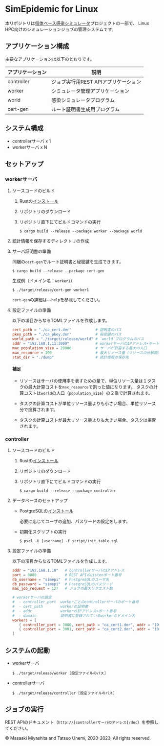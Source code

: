 # SimEpidemic for Linux

本リポジトリは[個体ベース感染シミュレータ](http://www.intlab.soka.ac.jp/~unemi/SimEpidemic1/info/)プロジェクトの一部で、
Linux HPC向けのシミュレーションジョブの管理システムです。

## アプリケーション構成
主要なアプリケーションは以下のとおりです。

|アプリケーション|説明|
|-|-|
|controller|ジョブ実行用REST APIアプリケーション|
|worker|シミュレータ管理アプリケーション|
|world|感染シミュレータプログラム|
|cert-gen|ルート証明書生成用プログラム|

## システム構成
- controllerサーバ x 1
- workerサーバ x N

## セットアップ
### workerサーバ
1. ソースコードのビルド

   1. Rustの[インストール](https://www.rust-lang.org/ja/tools/install)

   1. リポジトリのダウンロード

   1. リポジトリ直下にてビルドコマンドの実行
      ```console
      $ cargo build --release --package worker --package world
      ```

1. 統計情報を保存するディレクトリの作成

1. サーバ証明書の準備

   同梱の`cert-gen`でルート証明書と秘密鍵を生成できます。
   ```console
   $ cargo build --release --package cert-gen
   ```
   生成例（ドメイン名：`worker1`）
   ```console
   $ ./target/release/cert-gen worker1
   ```
   `cert-gen`の詳細は`--help`を参照してください。

1. 設定ファイルの準備

   以下の項目からなるTOMLファイルを作成します。
   ```toml
   cert_path = "./ca_cert.der"           # 証明書のパス
   pkey_path = "./ca_pkey.der"           # 秘密鍵のパス
   world_path = "./target/release/world" # `world`プログラムのパス
   addr = "192.168.1.11:3000"            # workerサーバのIPアドレス+ポート番号
   max_population_size = 20000           # サーバが許容する最大の人口
   max_resource = 100                    # 最大リソース量（リソースの分解能）
   stat_dir = "./dump"                   # 統計情報の保存先
   ```
   #### 補足
   - リソースはサーバの使用率を表すための量で、単位リソース量は１タスクの最大計算コストを`max_resource`で割った値になります。
   タスクの計算コストは`world`の人口（`population_size`）の２乗で計算されます。

   - タスクの計算コストが単位リソース量よりも小さい場合、単位リソース分で換算されます。

   - タスクの計算コストが最大リソース量よりも大きい場合、タスクは拒否されます。

### controller
1. ソースコードのビルド

   1. Rustの[インストール](https://www.rust-lang.org/ja/tools/install)

   1. リポジトリのダウンロード

   1. リポジトリ直下にてビルドコマンドの実行
      ```console
      $ cargo build --release --package controller
      ```

1. データベースのセットアップ

   - PostgreSQLの[インストール](https://www.rust-lang.org/ja/tools/install)
   
     必要に応じてユーザの追加、パスワードの設定をします。

   - 初期化スクリプトの実行
      ```console
      $ psql -U [username] -f script/init_table.sql
      ```

1. 設定ファイルの準備

   以下の項目からなるTOMLファイルを作成します。
   ```toml
   addr = "192.168.1.10"   # controllerサーバのIPアドレス
   port = 8080             # REST APIのListenポート番号
   db_username = "simepi"  # PostgreSQLのユーザ名
   db_password = "simepi"  # PostgreSQLのパスワード
   max_job_request = 127   # ジョブの最大リクエスト数

   # workerサーバの設定
   #  - controller_port  workerごとのcontrollerサーバのポート番号
   #  - cert_path        workerの証明書
   #  - addr             workerのIPアドレス+ポート番号
   #  - domain           証明書に登録されているworkerのドメイン名
   workers = [
      { controller_port = 3000, cert_path = "ca_cert1.der", addr = "192.168.1.11:3000", domain = "worker1" },
      { controller_port = 3001, cert_path = "ca_cert2.der", addr = "192.168.1.12:3000", domain = "worker2" },
   ]
   ```

## システムの起動
- workerサーバ
   ```console
   $ ./target/release/worker [設定ファイルのパス]
   ```

- controllerサーバ
   ```console
   $ ./target/release/controller [設定ファイルのパス]
   ```

## ジョブの実行
REST APIのドキュメント（`http://[controllerサーバのアドレス]/doc`）を参照してください。

&copy; Masaaki Miyashita and Tatsuo Unemi, 2020-2023, All rights reserved.
